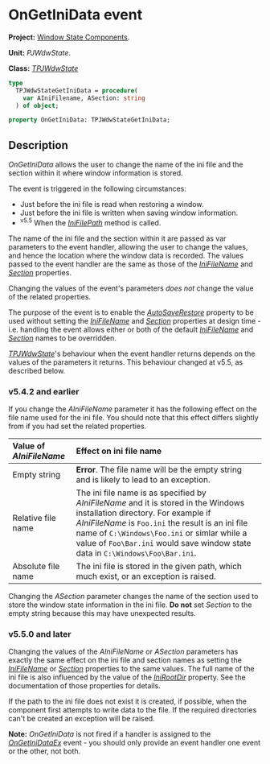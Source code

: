 # OnGetIniData event #

**Project:** [Window State Components](../API.md).

**Unit:** _PJWdwState_.

**Class:** _[TPJWdwState](./TPJWdwState.md)_

```pascal
type
  TPJWdwStateGetIniData = procedure(
    var AIniFilename, ASection: string
  ) of object;

property OnGetIniData: TPJWdwStateGetIniData;
```

## Description ##

_OnGetIniData_ allows the user to change the name of the ini file and the section within it where window information is stored.

The event is triggered in the following circumstances:

  * Just before the ini file is read when restoring a window.
  * Just before the ini file is written when saving window information.
  * <sup>v5.5</sup> When the _[IniFilePath](./TPJWdwState-IniFilePath.md)_ method is called.

The name of the ini file and the section within it are passed as var parameters to the event handler, allowing the user to change the values, and hence the location where the window data is recorded.  The values passed to the event handler are the same as those of the _[IniFileName](./TPJWdwState-IniFileName.md)_ and _[Section](./TPJWdwState-Section.md)_ properties.

Changing the values of the event's parameters _does not_ change the value of the related properties.

The purpose of the event is to enable the _[AutoSaveRestore](./TPJCustomWdwState-AutoSaveRestore.md)_ property to be used without setting the _[IniFileName](./TPJWdwState-IniFileName.md)_ and _[Section](./TPJWdwState-Section.md)_ properties at design time - i.e. handling the event allows either or both of the default _[IniFileName](./TPJWdwState-IniFileName.md)_ and _[Section](./TPJWdwState-Section.md)_ names to be overridden.

_[TPJWdwState](./TPJWdwState.md)_'s behaviour when the event handler returns depends on the values of the parameters it returns. This behaviour changed at v5.5, as described below.

### v5.4.2 and earlier ###

If you change the _AIniFileName_ parameter it has the following effect on the file name used for the ini file. You should note that this effect differs slightly from if you had set the related properties.

| **Value of _AIniFileName_** | **Effect on ini file name** |
|:----------------------------|:----------------------------|
| Empty string | **Error**. The file name will be the empty string and is likely to lead to an exception. |
| Relative file name | The ini file name is as specified by _AIniFileName_ and it is stored in the Windows installation directory. For example if _AIniFileName_ is `Foo.ini` the result is an ini file name of `C:\Windows\Foo.ini` or simlar while a value of `Foo\Bar.ini` would save window state data in `C:\Windows\Foo\Bar.ini`. |
| Absolute file name | The ini file is stored in the given path, which much exist, or an exception is raised. |

Changing the _ASection_ parameter changes the name of the section used to store the window state information in the ini file. **Do not** set _Section_ to the empty string because this may have unexpected results.

### v5.5.0 and later ###

Changing the values of the _AIniFileName_ or _ASection_ parameters has exactly the same effect on the ini file and section names as setting the _[IniFileName](./TPJWdwState-IniFileName.md)_ or _[Section](./TPJWdwState-Section.md)_ properties to the same values. The full name of the ini file is also influenced by the value of the _[IniRootDir](./TPJWdwState-IniRootDir.md)_ property. See the documentation of those properties for details.

If the path to the ini file does not exist it is created, if possible, when the component first attempts to write data to the file. If the required directories can't be created an exception will be raised.

**Note:** _OnGetIniData_ is not fired if a handler is assigned to the _[OnGetIniDataEx](./TPJWdwState-OnGetIniDataEx.md)_ event - you should only provide an event handler one event or the other, not both.
